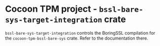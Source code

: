 # Cocoon TPM project - `bssl-bare-sys-target-integration` crate

`bssl-bare-sys-target-integration` controls the BoringSSL compilation
for the `cocoon-tpm-bssl-bare-sys` crate. Refer to the documentation there.

